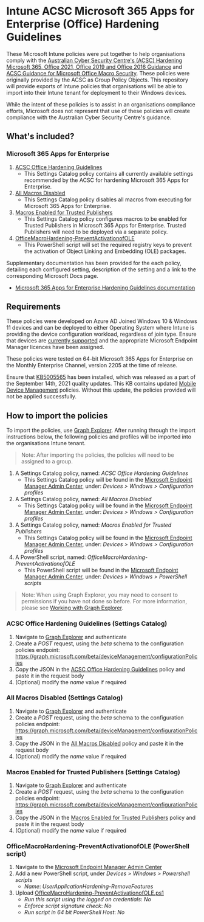 # Intune ACSC Microsoft 365 Apps for Enterprise (Office) Hardening Guidelines

These Microsoft Intune policies were put together to help organisations comply with the [Australian Cyber Security Centre's (ACSC) Hardening Microsoft 365, Office 2021, Office 2019 and Office 2016 Guidance](https://www.cyber.gov.au/acsc/view-all-content/publications/hardening-microsoft-365-office-2021-office-2019-and-office-2016) and [ACSC Guidance for Microsoft Office Macro Security](https://www.cyber.gov.au/acsc/view-all-content/publications/microsoft-office-macro-security). These policies were originally provided by the ACSC as Group Policy Objects. This repository will provide exports of Intune policies that organisations will be able to import into their Intune tenant for deployment to their Windows devices. 

While the intent of these policies is to assist in an organisations compliance efforts, Microsoft does not represent that use of these policies will create compliance with the Australian Cyber Security Centre's guidance.

## What's included?

### Microsoft 365 Apps for Enterprise

1. [ACSC Office Hardening Guidelines](policies/ACSC%20Office%20Hardening%20Guidelines.json)
    - This Settings Catalog policy contains all currently available settings recommended by the ACSC for hardening Microsoft 365 Apps for Enterprise. 
2. [All Macros Disabled](policies/All%20Macros%20Disabled.json)
    - This Settings Catalog policy disables all macros from executing for Microsoft 365 Apps for Enterprise. 
3. [Macros Enabled for Trusted Publishers](policies/Macros%20Enabled%20for%20Trusted%20Publishers.json)
    - This Settings Catalog policy configures macros to be enabled for Trusted Publishers in Microsoft 365 Apps for Enterprise. Trusted Publishers will need to be deployed via a separate policy.
4. [OfficeMacroHardening-PreventActivationofOLE](scripts/OfficeMacroHardening-PreventActivationofOLE.ps1)
    - This PowerShell script will set the required registry keys to prevent the activation of Object Linking and Embedding (OLE) packages.

Supplementary documentation has been provided for the each policy, detailing each configured setting, description of the setting and a link to the corresponding Microsoft Docs page. 
- [Microsoft 365 Apps for Enterprise Hardening Guidelines documentation](docs)

## Requirements

These policies were developed on Azure AD Joined Windows 10 & Windows 11 devices and can be deployed to either Operating System where Intune is providing the device configuration workload, regardless of join type.  Ensure that devices are [currently supported](https://docs.microsoft.com/en-us/windows/release-health/supported-versions-windows-client) and the appropriate Microsoft Endpoint Manager licences have been assigned.

These policies were tested on 64-bit Microsoft 365 Apps for Enterprise on the Monthly Enterprise Channel, version 2205 at the time of release.

Ensure that [KB5005565](https://support.microsoft.com/en-us/topic/september-14-2021-kb5005565-os-builds-19041-1237-19042-1237-and-19043-1237-292cf8ed-f97b-4cd8-9883-32b71e3e6b44) has been installed, which was released as a part of the September 14th, 2021 quality updates. This KB contains updated [Mobile Device Management](https://techcommunity.microsoft.com/t5/intune-customer-success/the-latest-in-group-policy-settings-parity-in-mobile-device/ba-p/2269167) policies. Without this update, the policies provided will not be applied successfully.

## How to import the policies

To import the policies, use [Graph Explorer](https://aka.ms/ge).
After running through the import instructions below, the following policies and profiles will be imported into the organisations Intune tenant. 
>Note: After importing the policies, the policies will need to be assigned to a group.
1. A Settings Catalog policy, named: *ACSC Office Hardening Guidelines*
    - This Settings Catalog policy will be found in the [Microsoft Endpoint Manager Admin Center](https://aka.ms/memac), under: *Devices > Windows > Configuration profiles*
2. A Settings Catalog policy, named: *All Macros Disabled*
    - This Settings Catalog policy will be found in the [Microsoft Endpoint Manager Admin Center](https://aka.ms/memac), under: *Devices > Windows > Configuration profiles*
3. A Settings Catalog policy, named: *Macros Enabled for Trusted Publishers*
    - This Settings Catalog policy will be found in the [Microsoft Endpoint Manager Admin Center](https://aka.ms/memac), under: *Devices > Windows > Configuration profiles*    
4. A PowerShell script, named: *OfficeMacroHardening-PreventActivationofOLE*
    - This PowerShell script will be found in the [Microsoft Endpoint Manager Admin Center](https://aka.ms/memac), under: *Devices > Windows > PowerShell scripts*

>Note: When using Graph Explorer, you may need to consent to permissions if you have not done so before. For more information, please see [Working with Graph Explorer](https://docs.microsoft.com/en-us/graph/graph-explorer/graph-explorer-features).

### ACSC Office Hardening Guidelines (Settings Catalog)

1. Navigate to [Graph Explorer](https://aka.ms/ge) and authenticate
2. Create a *POST* request, using the *beta* schema to the configuration policies endpoint: https://graph.microsoft.com/beta/deviceManagement/configurationPolicies
3. Copy the JSON in the [ACSC Office Hardening Guidelines](policies/ACSC%20Office%20Hardening%20Guidelines.json) policy and paste it in the request body
4. (Optional) modify the *name* value if required

### All Macros Disabled (Settings Catalog)

1. Navigate to [Graph Explorer](https://aka.ms/ge) and authenticate
2. Create a *POST* request, using the *beta* schema to the configuration policies endpoint: https://graph.microsoft.com/beta/deviceManagement/configurationPolicies
3. Copy the JSON in the [All Macros Disabled](policies/All%20Macros%20Disabled.json) policy and paste it in the request body
4. (Optional) modify the *name* value if required

### Macros Enabled for Trusted Publishers (Settings Catalog)

1. Navigate to [Graph Explorer](https://aka.ms/ge) and authenticate
2. Create a *POST* request, using the *beta* schema to the configuration policies endpoint: https://graph.microsoft.com/beta/deviceManagement/configurationPolicies
3. Copy the JSON in the [Macros Enabled for Trusted Publishers](policies/Macros%20Enabled%20for%20Trusted%20Publishers.json) policy and paste it in the request body
4. (Optional) modify the *name* value if required

### OfficeMacroHardening-PreventActivationofOLE (PowerShell script)

1. Navigate to the [Microsoft Endpoint Manager Admin Center](https://aka.ms/memac)
2. Add a new PowerShell script, under *Devices > Windows > Powershell scripts*
    * *Name*: *UserApplicationHardening-RemoveFeatures*
3. Upload [OfficeMacroHardening-PreventActivationofOLE.ps1](scripts/OfficeMacroHardening-PreventActivationofOLE.ps1)
    * *Run this script using the logged on credentials*: *No*
    * *Enforce script signature check*: *No*
    * *Run script in 64 bit PowerShell Host*: *No*